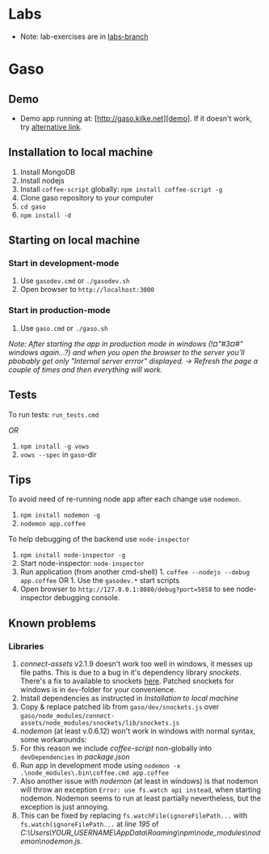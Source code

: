 # Labs
* Note: lab-exercises are in [labs-branch](gasomob/tree/labs)


# Gaso

## Demo
* Demo app running at: [http://gaso.kilke.net][demo]. If it doesn't work, try [alternative link](http://50.16.203.50:3000).


## Installation to local machine
1. Install MongoDB
1. Install nodejs
1. Install `coffee-script` globally: `npm install coffee-script -g`
1. Clone gaso repository to your computer
1. `cd gaso`
1. `npm install -d`


## Starting on local machine

### Start in development-mode
1. Use `gasodev.cmd` or `./gasodev.sh`
1. Open browser to `http://localhost:3000`


### Start in production-mode
1. Use `gaso.cmd` or `./gaso.sh`

_Note: After starting the app in production mode in windows (!¤"#3¤#" windows again...?) and when you open the browser to the server you'll pbobably get only "Internal server errror" displayed. -> Refresh the page a couple of times and then everything will work._


## Tests

To run tests:
`run_tests.cmd`

_OR_

1. `npm install -g vows`
1. `vows --spec` in `gaso`-dir


## Tips

To avoid need of re-running node app after each change use `nodemon`.

  1. `npm install nodemon -g`
  1. `nodemon app.coffee`

To help debugging of the backend use `node-inspector`
  1. `npm install node-inspector -g`
  1. Start node-inspector: `node-inspector`
  1. Run application (from another cmd-shell)
    1. `coffee --nodejs --debug app.coffee` OR
    1. Use the `gasodev.*` start scripts
  1. Open browser to `http://127.0.0.1:8080/debug?port=5858` to see node-inspector debugging console.

## Known problems

### Libraries
1. _connect-assets_ v2.1.9 doesn't work too well in windows, it messes up file paths. This is due to a bug in it's dependency library _snockets_. There's a fix to available to snockets [here](https://github.com/TrevorBurnham/snockets/pull/9/files#diff-0). Patched snockets for windows is in `dev`-folder for your convenience.
  1. Install dependencies as instructed in _Installation to local machine_
  1. Copy & replace patched lib from `gaso/dev/snockets.js` over `gaso/node_modules/connect-assets/node_modules/snockets/lib/snockets.js`
1. _nodemon_ (at least v.0.6.12) won't work in windows with normal syntax, some workarounds:
  1. For this reason we include _coffee-script_ non-globally into `devDependencies` in _package.json_
  1. Run app in development mode using `nodemon -x .\node_modules\.bin\coffee.cmd app.coffee`
1. Also another issue with _nodemon_ (at least in windows) is that nodemon will throw an exception `Error: use fs.watch api instead`, when starting nodemon. Nodemon seems to run at least partially nevertheless, but the exception is just annoying.
  1. This can be fixed by replacing `fs.watchFile(ignoreFilePath...` with `fs.watch(ignoreFilePath...` at _line 195_ of _C:\Users\YOUR_USERNAME\AppData\Roaming\npm\node_modules\nodemon\nodemon.js_.


[demo]: http://gaso.kilke.net
